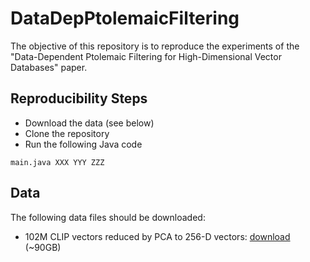 # DataDepPtolemaicFiltering
The objective of this repository is to reproduce the experiments of the "Data-Dependent Ptolemaic Filtering for High-Dimensional Vector Databases" paper.

## Reproducibility Steps

* Download the data (see below)
* Clone the repository
* Run the following Java code
```
main.java XXX YYY ZZZ
```

## Data

The following data files should be downloaded:

* 102M CLIP vectors reduced by PCA to 256-D vectors: [download](/linktodownload~xsedmid/public_html/download/DataDepPtolemaicFiltering/test.txt) (~90GB)
